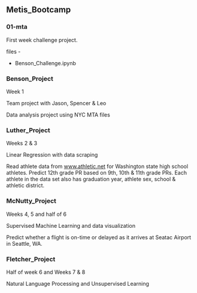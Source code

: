 ## Metis_Bootcamp

### 01-mta
First week challenge project. 

files - 
* Benson_Challenge.ipynb

### Benson_Project
Week 1
 
Team project with Jason, Spencer & Leo   

Data analysis project using NYC MTA files   

### Luther_Project
Weeks 2 & 3

Linear Regression with data scraping

Read athlete data from www.athletic.net for Washington state high school athletes.  Predict 12th grade PR based on 9th, 10th & 11th grade PRs.  Each athlete in the data set also has graduation year, athlete sex, school & athletic district.

### McNutty_Project
Weeks 4, 5 and half of 6

Supervised Machine Learning and data visualization

Predict whether a flight is on-time or delayed as it arrives at Seatac Airport in Seattle, WA.  

### Fletcher_Project
Half of week 6 and Weeks 7 & 8

Natural Language Processing and Unsupervised Learning

